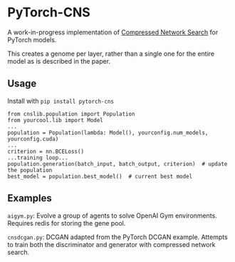 PyTorch-CNS
==============
A work-in-progress implementation of [Compressed Network Search](http://people.idsia.ch/~juergen/compressednetworksearch.html)
for PyTorch models.

This creates a genome per layer, rather than a single one for the entire model as is described in the paper.

Usage
-----
Install with `pip install pytorch-cns`

```
from cnslib.population import Population
from yourcool.lib import Model
...
population = Population(lambda: Model(), yourconfig.num_models, yourconfig.cuda)
...
criterion = nn.BCELoss()
...training loop...
population.generation(batch_input, batch_output, criterion)  # update the population
best_model = population.best_model()  # current best model
```
Examples
--------
`aigym.py`: Evolve a group of agents to solve OpenAI Gym environments. Requires
redis for storing the gene pool.

`cnsdcgan.py`: DCGAN adapted from the PyTorch DCGAN example. Attempts to train
both the discriminator and generator with compressed network search.
